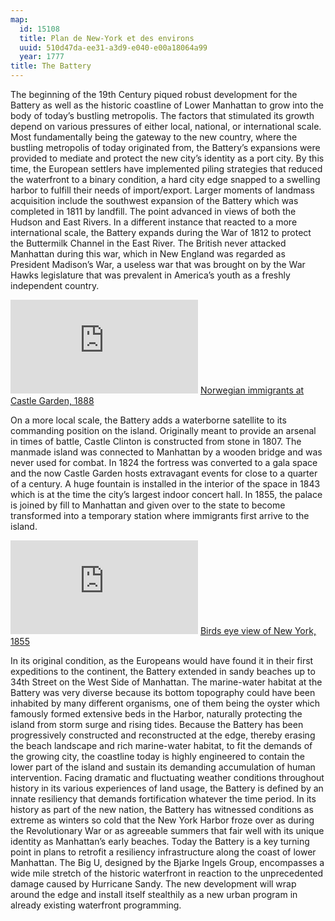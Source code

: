 ```yaml
---
map:
  id: 15108
  title: Plan de New-York et des environs
  uuid: 510d47da-ee31-a3d9-e040-e00a18064a99
  year: 1777
title: The Battery
---
```

The beginning of the 19th Century piqued robust development for the Battery as well as the historic coastline of Lower Manhattan to grow into the body of today’s bustling metropolis. The factors that stimulated its growth depend on various pressures of either local, national, or international scale. Most fundamentally being the gateway to the new country, where the bustling metropolis of today originated from, the Battery’s expansions were provided to mediate and protect the new city’s identity as a port city. By this time, the European settlers have implemented piling strategies that reduced the waterfront to a binary condition, a hard city edge snapped to a swelling harbor to fulfill their needs of import/export. Larger moments of landmass acquisition include the southwest expansion of the Battery which was completed in 1811 by landfill. The point advanced in views of both the Hudson and East Rivers. In a different instance that reacted to a more international scale, the Battery expands during the War of 1812 to protect the Buttermilk Channel in the East River. The British never attacked Manhattan during this war, which in New England was regarded as President Madison’s War, a useless war that was brought on by the War Hawks legislature that was prevalent in America’s youth as a freshly independent country.

![](https://images.nypl.org/index.php?id=800777&t=w)
[Norwegian immigrants at Castle Garden, 1888](https://digitalcollections.nypl.org/items/510d47e1-0f47-a3d9-e040-e00a18064a99)

On a more local scale, the Battery adds a waterborne satellite to its commanding position on the island. Originally meant to provide an arsenal in times of battle, Castle Clinton is constructed from stone in 1807. The manmade island was connected to Manhattan by a wooden bridge and was never used for combat. In 1824 the fortress was converted to a gala space and the now Castle Garden hosts extravagant events for close to a quarter of a century. A huge fountain is installed in the interior of the space in 1843 which is at the time the city’s largest indoor concert hall. In 1855, the palace is joined by fill to Manhattan and given over to the state to become transformed into a temporary station where immigrants first arrive to the island.

![](https://images.nypl.org/index.php?id=5059807&t=w)
[Birds eye view of New York, 1855](https://digitalcollections.nypl.org/items/d3031470-f3a1-0130-4ea3-58d385a7b928)

In its original condition, as the Europeans would have found it in their first expeditions to the continent, the Battery extended in sandy beaches up to 34th Street on the West Side of Manhattan. The marine-water habitat at the Battery was very diverse because its bottom topography could have been inhabited by many different organisms, one of them being the oyster which famously formed extensive beds in the Harbor, naturally protecting the island from storm surge and rising tides. Because the Battery has been progressively constructed and reconstructed at the edge, thereby erasing the beach landscape and rich marine-water habitat, to fit the demands of the growing city, the coastline today is highly engineered to contain the lower part of the island and sustain its demanding accumulation of human intervention. Facing dramatic and fluctuating weather conditions throughout history in its various experiences of land usage, the Battery is defined by an innate resiliency that demands fortification whatever the time period. In its history as part of the new nation, the Battery has witnessed conditions as extreme as winters so cold that the New York Harbor froze over as during the Revolutionary War or as agreeable summers that fair well with its unique identity as Manhattan’s early beaches. Today the Battery is a key turning point in plans to retrofit a resiliency infrastructure along the coast of lower Manhattan. The Big U, designed by the Bjarke Ingels Group, encompasses a wide mile stretch of the historic waterfront in reaction to the unprecedented damage caused by Hurricane Sandy. The new development will wrap around the edge and install itself stealthily as a new urban program in already existing waterfront programming.
